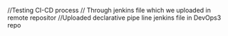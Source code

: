 //Testing CI-CD process
// Through jenkins file which we uploaded in remote repositor
//Uploaded declarative pipe line jenkins file in DevOps3 repo


